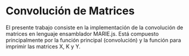 # Convolución de Matrices
El presente trabajo consiste en la implementación de la convolución de matrices en lenguaje ensamblador MARIE.js. Está compuesto principalmente por la función principal (convolución) y la función para imprimir las matrices X, K y Y.
